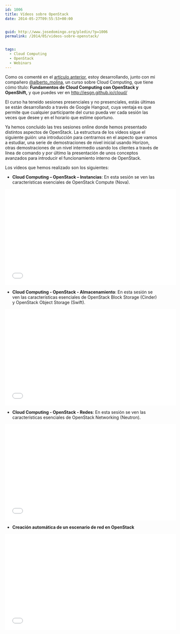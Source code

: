 ```yaml
---
id: 1006
title: Vídeos sobre OpenStack
date: 2014-05-27T09:55:53+00:00


guid: http://www.josedomingo.org/pledin/?p=1006
permalink: /2014/05/videos-sobre-openstack/


tags:
  - Cloud Computing
  - OpenStack
  - Webinars
---
```

Como os comenté en el [artículo anterior](http://www.josedomingo.org/pledin/2014/04/curso-fundamentos-de-cloud-computing-con-openstack-y-openshift/ "Curso: “Fundamentos de Cloud Computing con OpenStack y OpenShift”"), estoy desarrollando, junto con mi compañero [@alberto_molina](https://twitter.com/alberto_molina), un curso sobre Cloud Computing, que tiene cómo título: **Fundamentos de Cloud Computing con OpenStack y OpenShift,** y que puedes ver en <http://iesgn.github.io/cloud/>

El curso ha teneido sesiones presenciales y no presenciales, estás últimas se están desarrollando a través de Google Hangout, cuya ventaja es que permite que cualquier participante del curso pueda ver cada sesión las veces que desee y en el horario que estime oportuno.

Ya hemos concluido las tres sesiones online donde hemos presentado distintos aspectos de OpenStack. La estructura de los vídeos sigue el siguiente guión: una introducción para centrarnos en el aspecto que vamos a estudiar, una serie de demostraciones de nivel inicial usando Horizon, otras demostraciones de un nivel intermedio usando los clientes a través de línea de comando y por último la presentación de unos conceptos avanzados para introducir el funcionamiento interno de OpenStack.

Los vídeos que hemos realizado son los siguientes:

* **Cloud Computing &#8211; OpenStack &#8211; Instancias**: En esta sesión se ven las características esenciales de OpenStack Compute (Nova).
<iframe src="//www.youtube.com/embed/XYOme2eNQTg" height="315" width="560" allowfullscreen="" frameborder="0"></iframe> 

* **Cloud Computing - OpenStack - Almacenamiento**: En esta sesión se ven las características esenciales de OpenStack Block Storage (Cinder) y OpenStack Object Storage (Swift).
<iframe src="//www.youtube.com/embed/XT4elB1DRB4" height="315" width="560" allowfullscreen="" frameborder="0"></iframe> 

* **Cloud Computing - OpenStack - Redes**: En esta sesión se ven las características esenciales de OpenStack Networking (Neutron).
<iframe src="//www.youtube.com/embed/-NAb8pp5E1g" height="315" width="560" allowfullscreen="" frameborder="0"></iframe> 

* **Creación automática de un escenario de red en OpenStack**
<iframe width="560" height="315" src="//www.youtube.com/embed/TBmaBkj0X7M" frameborder="0" allowfullscreen></iframe>

